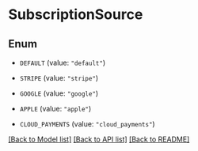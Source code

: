 # SubscriptionSource

## Enum


* `DEFAULT` (value: `"default"`)

* `STRIPE` (value: `"stripe"`)

* `GOOGLE` (value: `"google"`)

* `APPLE` (value: `"apple"`)

* `CLOUD_PAYMENTS` (value: `"cloud_payments"`)


[[Back to Model list]](../README.md#documentation-for-models) [[Back to API list]](../README.md#documentation-for-api-endpoints) [[Back to README]](../README.md)


